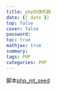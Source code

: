 ```yaml
---
title: php伪随机数
date: {{ date }}
top: false
cover: false
password:
toc: true
mathjax: true
summary:
tags: PHP
categories: PHP
---
```


脚本[php_mt_seed](https://www.openwall.com/php_mt_seed/)

